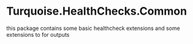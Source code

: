 # Turquoise.HealthChecks.Common
this package contains some basic healthcheck extensions and some extensions to for outputs 